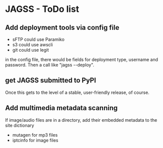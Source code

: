 # JAGSS - ToDo list

## Add deployment tools via config file

- sFTP could use Paramiko
- s3 could use awscli
- git could use legit

in the config file, there would be fields for deployment type, username and password. Then a call like "jagss --deploy".

## get JAGSS submitted to PyPI

Once this gets to the level of a stable, user-friendly release, of course.

## Add multimedia metadata scanning

If image/audio files are in a directory, add their embedded metadata to the site dictionary

- mutagen for mp3 files
- iptcinfo for image files
